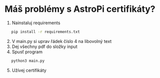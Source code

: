 # Máš problémy s AstroPi certifikáty?
1. Nainstaluj requirements
```bash
   pip install -r requirements.txt
   ```
2. V main.py si uprav řádek číslo 4 na libovolný text
3. Dej všechny pdf do složky input
4. Spusť program
```bash
   python3 main.py
   ```
5. Užívej certifikáty
